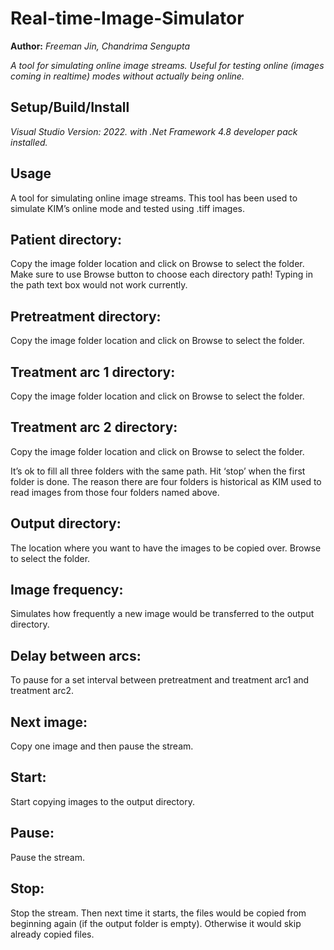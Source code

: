 # Real-time-Image-Simulator


**Author:** *Freeman Jin, Chandrima Sengupta*

*A tool for simulating online image streams. Useful for testing online (images coming in realtime) modes without actually being online.*

## Setup/Build/Install

*Visual Studio Version: 2022. with .Net Framework 4.8 developer pack installed.*

## Usage

A tool for simulating online image streams. This tool has been used to simulate KIM’s online mode and tested using .tiff images. 

## Patient directory: 
Copy the image folder location and click on Browse to select the folder. Make sure to use Browse button to choose each directory path! Typing in the path text box would not work currently.

## Pretreatment directory: 
Copy the image folder location and click on Browse to select the folder. 

## Treatment arc 1 directory: 
Copy the image folder location and click on Browse to select the folder. 

## Treatment arc 2 directory: 
Copy the image folder location and click on Browse to select the folder. 

It’s ok to fill all three folders with the same path. Hit ‘stop’ when the first folder is done. 
The reason there are four folders is historical as KIM used to read images from those four folders named above.  

## Output directory: 
The location where you want to have the images to be copied over. Browse to select the folder. 

## Image frequency: 
Simulates how frequently a new image would be transferred to the output directory.

## Delay between arcs: 
To pause for a set interval between pretreatment and treatment arc1 and treatment arc2.

## Next image: 
Copy one image and then pause the stream.

## Start: 
Start copying images to the output directory.

## Pause: 
Pause the stream.

## Stop: 
Stop the stream. Then next time it starts, the files would be copied from beginning again (if the output folder is empty). Otherwise it would skip already copied files.



